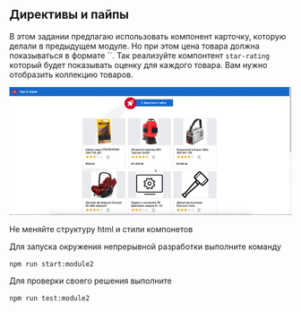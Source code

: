 ## Директивы и пайпы

В этом задании предлагаю использовать компонент карточку, которую делали в предыдущем модуле. Но при этом цена товара должна показываться
в формате ``. Так реализуйте компонтент `star-rating` который будет показывать оценку для каждого товара.
Вам нужно отобразить коллекцию товаров.

![Demo](assets/demo.gif)

Не меняйте структуру html и стили компонетов

Для запуска окружения непрерывной разработки выполните команду

```bash
npm run start:module2
```

Для проверки своего решения выполните

```bash
npm run test:module2
```
